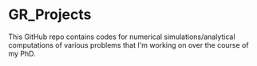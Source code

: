 # GR_Projects

This GitHub repo contains codes for numerical simulations/analytical computations of various problems that I'm working on over the course of my PhD.
